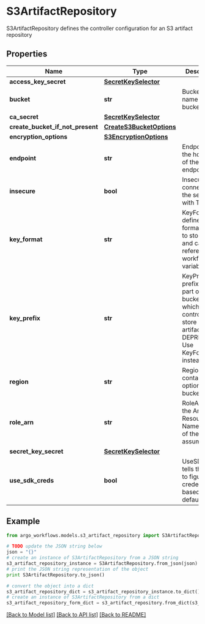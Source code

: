 # S3ArtifactRepository

S3ArtifactRepository defines the controller configuration for an S3 artifact repository

## Properties

Name | Type | Description | Notes
------------ | ------------- | ------------- | -------------
**access_key_secret** | [**SecretKeySelector**](SecretKeySelector.md) |  | [optional] 
**bucket** | **str** | Bucket is the name of the bucket | [optional] 
**ca_secret** | [**SecretKeySelector**](SecretKeySelector.md) |  | [optional] 
**create_bucket_if_not_present** | [**CreateS3BucketOptions**](CreateS3BucketOptions.md) |  | [optional] 
**encryption_options** | [**S3EncryptionOptions**](S3EncryptionOptions.md) |  | [optional] 
**endpoint** | **str** | Endpoint is the hostname of the bucket endpoint | [optional] 
**insecure** | **bool** | Insecure will connect to the service with TLS | [optional] 
**key_format** | **str** | KeyFormat defines the format of how to store keys and can reference workflow variables. | [optional] 
**key_prefix** | **str** | KeyPrefix is prefix used as part of the bucket key in which the controller will store artifacts. DEPRECATED. Use KeyFormat instead | [optional] 
**region** | **str** | Region contains the optional bucket region | [optional] 
**role_arn** | **str** | RoleARN is the Amazon Resource Name (ARN) of the role to assume. | [optional] 
**secret_key_secret** | [**SecretKeySelector**](SecretKeySelector.md) |  | [optional] 
**use_sdk_creds** | **bool** | UseSDKCreds tells the driver to figure out credentials based on sdk defaults. | [optional] 

## Example

```python
from argo_workflows.models.s3_artifact_repository import S3ArtifactRepository

# TODO update the JSON string below
json = "{}"
# create an instance of S3ArtifactRepository from a JSON string
s3_artifact_repository_instance = S3ArtifactRepository.from_json(json)
# print the JSON string representation of the object
print S3ArtifactRepository.to_json()

# convert the object into a dict
s3_artifact_repository_dict = s3_artifact_repository_instance.to_dict()
# create an instance of S3ArtifactRepository from a dict
s3_artifact_repository_form_dict = s3_artifact_repository.from_dict(s3_artifact_repository_dict)
```
[[Back to Model list]](../README.md#documentation-for-models) [[Back to API list]](../README.md#documentation-for-api-endpoints) [[Back to README]](../README.md)


